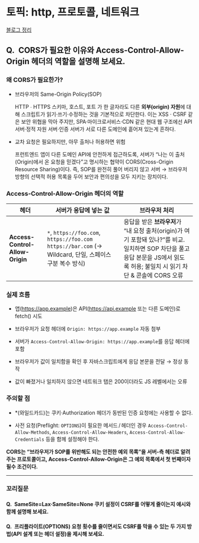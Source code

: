 # 토픽: http, 프로토콜, 네트워크

[블로그 정리](https://yoolllog.tistory.com/49)

## Q. CORS가 필요한 이유와 Access-Control-Allow-Origin 헤더의 역할을 설명해 보세요.

### 왜 CORS가 필요한가?

- 브라우저의 Same-Origin Policy(SOP)

  HTTP ∙ HTTPS 스키마, 호스트, 포트 가 한 글자라도 다른 **외부(origin) 자원**에 대해 스크립트가 읽기·쓰기·수정하는 것을 기본적으로 차단한다. 이는 XSS · CSRF 같은 보안 위협을 막아 주지만, SPA·마이크로서비스·CDN 같은 현대 웹 구조에선 API 서버·정적 자원 서버·인증 서버가 서로 다른 도메인에 흩어져 있는게 흔하다.

- 교차 요청은 필요하지만, 아무 출처나 허용하면 위험

  프런트엔드 앱이 다른 도메인 API에 안전하게 접근하도록, 서버가 “나는 이 출처(Origin)에서 온 요청을 믿겠다”고 명시하는 협약이 CORS(Cross-Origin Resource Sharing)이다. 즉, SOP를 완전히 풀어 버리지 않고 서버 → 브라우저 방향의 선택적 허용 목록을 두어 보안과 편의성을 모두 지키는 장치이다.

### Access-Control-Allow-Origin 헤더의 역할

| 헤더                            | 서버가 응답에 넣는 값                                                                                 | 브라우저 처리                                                                                                                                                                 |
| ------------------------------- | ----------------------------------------------------------------------------------------------------- | ----------------------------------------------------------------------------------------------------------------------------------------------------------------------------- |
| **Access-Control-Allow-Origin** | `*`, `https://foo.com`, `https://foo.com https://bar.com` (→ Wildcard, 단일, 스페이스 구분 복수 방식) | 응답을 받은 **브라우저**가 “내 요청 출처(origin)가 여기 포함돼 있나?”를 비교. 일치하면 SOP 차단을 풀고 응답 본문을 JS에서 읽도록 허용; 불일치 시 읽기 차단 & 콘솔에 CORS 오류 |

### 실제 흐름

- 앱(https://app.example)은 API(https://api.example 또는 다른 도메인)로 fetch() 시도

- 브라우저가 요청 헤더에 `Origin: https://app.example` 자동 첨부

- 서버가 `Access-Control-Allow-Origin: https://app.example`를 응답 헤더에 포함

- 브라우저가 값이 일치함을 확인 후 자바스크립트에게 응답 본문을 전달 → 정상 동작

- 값이 빠졌거나 일치하지 않으면 네트워크 탭은 200이더라도 JS 레벨에서는 오류

### 주의할 점

- \*(와일드카드)는 쿠키·Authorization 헤더가 동반된 인증 요청에는 사용할 수 없다.

- 사전 요청(Preflight: `OPTIONS`)이 필요한 메서드 / 헤더인 경우 `Access-Control-Allow-Methods`, `Access-Control-Allow-Headers`, `Access-Control-Allow-Credentials` 등을 함께 설정해야 한다.

**CORS는 “브라우저가 SOP를 위반해도 되는 안전한 예외 목록”을 서버-측 헤더로 알려 주는 프로토콜이고, Access-Control-Allow-Origin은 그 예외 목록에서 첫 번째이자 필수 조건이다.**

---

### 꼬리질문

#### Q. SameSite=Lax·SameSite=None 쿠키 설정이 CSRF를 어떻게 줄이는지 예시와 함께 설명해 보세요.

#### Q. 프리플라이트(OPTIONS) 요청 횟수를 줄이면서도 CSRF를 막을 수 있는 두 가지 방법(API 설계 또는 헤더 설정)을 제시해 보세요.
